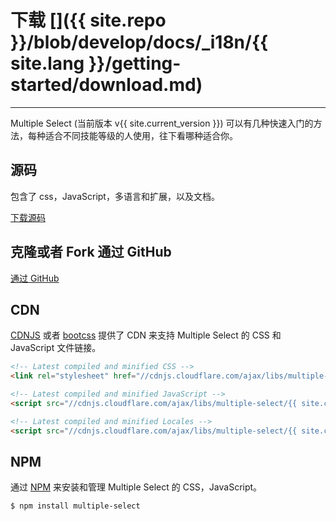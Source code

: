 # 下载 []({{ site.repo }}/blob/develop/docs/_i18n/{{ site.lang }}/getting-started/download.md)

---

<p class="lead">
Multiple Select (当前版本 v{{ site.current_version }}) 可以有几种快速入门的方法，每种适合不同技能等级的人使用，往下看哪种适合你。
</p>

## 源码

包含了 css，JavaScript，多语言和扩展，以及文档。

<a href="{{ site.master_zip }}" class="btn btn-lg btn-outline" role="button">下载源码</a>

## 克隆或者 Fork 通过 GitHub

<a href="{{ site.repo }}" class="btn btn-lg btn-outline" role="button">通过 GitHub</a>

## CDN

[CDNJS](http://www.cdnjs.com/libraries/multiple-select) 或者 [bootcss](http://open.bootcss.com/multiple-select/) 提供了 CDN 来支持 Multiple Select 的 CSS 和 JavaScript 文件链接。

```html
<!-- Latest compiled and minified CSS -->
<link rel="stylesheet" href="//cdnjs.cloudflare.com/ajax/libs/multiple-select/{{ site.current_version }}/multiple-select.min.css">

<!-- Latest compiled and minified JavaScript -->
<script src="//cdnjs.cloudflare.com/ajax/libs/multiple-select/{{ site.current_version }}/multiple-select.min.js"></script>

<!-- Latest compiled and minified Locales -->
<script src="//cdnjs.cloudflare.com/ajax/libs/multiple-select/{{ site.current_version }}/locale/multiple-select-zh-CN.min.js"></script>
```

## NPM

通过 [NPM](http://npmjs.com) 来安装和管理 Multiple Select 的 CSS，JavaScript。

```bash
$ npm install multiple-select
```
